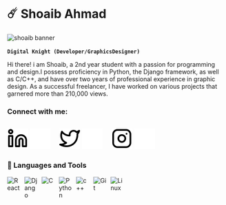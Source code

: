 # ☄️ Shoaib Ahmad
![shoaib banner](https://github.com/CodeaholicShoaib/CodeaholicShoaib/assets/127685413/0afb0821-2135-4754-859a-0c02f79ebad5)

**`Digital Knight (Developer/GraphicsDesigner)`**

Hi there! i am Shoaib, a 2nd year student with a passion for programming and design.I possess proficiency in Python, the Django framework, as well as C/C++, and have over two years of professional experience in graphic design. As a successful freelancer, I have worked on various projects that garnered more than 210,000 views.

### Connect with me:

[![website](./img/linkedin-light.svg)](https://linkedin.com/in/CodeaholicShoaib#gh-light-mode-only)
[![website](./img/linkedin-dark.svg)](https://linkedin.com/in/CodeaholicShoaib#gh-dark-mode-only)
&nbsp;&nbsp;
[![website](./img/twitter-light.svg)](https://twitter.com/DevoholicShoaib#gh-light-mode-only)
[![website](./img/twitter-dark.svg)](https://twitter.com/DevoholicShoaib#gh-dark-mode-only)
&nbsp;&nbsp;
[![website](./img/instagram-light.svg)](https://instagram.com/_kokaop#gh-light-mode-only)
[![website](./img/instagram-dark.svg)](https://instagram.com/_kokaop#gh-dark-mode-only)
&nbsp;&nbsp;
---

          
### 🧰 Languages and Tools

<img align="left" alt="React" width="30px" style="padding-right:10px;" src="https://cdn.jsdelivr.net/gh/devicons/devicon/icons/react/react-original.svg" />
<img align="left" alt="Django" width="30px" style="padding-right:10px;" src="https://cdn.jsdelivr.net/gh/devicons/devicon/icons/django/django-plain.svg" />
<img align="left" alt="C" width="30px" style="padding-right:10px;" src="https://cdn.jsdelivr.net/gh/devicons/devicon/icons/c/c-original.svg"/>
<img align="left" alt="Python" width="30px" style="padding-right:10px;" src="https://cdn.jsdelivr.net/gh/devicons/devicon/icons/python/python-original-wordmark.svg" />
<img align="left" alt="c++" width="30px" style="padding-right:10px;" src="https://cdn.jsdelivr.net/gh/devicons/devicon/icons/cplusplus/cplusplus-original.svg" />
<img align="left" alt="Git" width="30px" style="padding-right:10px;" src="https://cdn.jsdelivr.net/gh/devicons/devicon/icons/git/git-original.svg" />
<img align="left" alt="Linux" width="30px" style="padding-right:10px;" src="https://cdn.jsdelivr.net/gh/devicons/devicon/icons/linux/linux-original.svg" />
<br />
